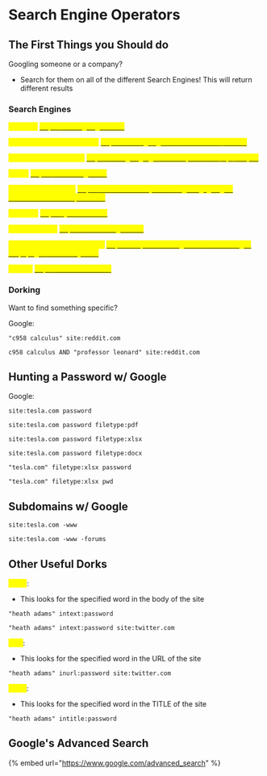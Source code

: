 # Search Engine Operators

## The First Things you Should do

Googling someone or a company?

* Search for them on all of the different Search Engines! This will return different results

### Search Engines

<mark style="color:yellow;">Google -</mark> [<mark style="color:yellow;">https://www.google.com/</mark>](https://www.google.com/)<mark style="color:yellow;"></mark>

<mark style="color:yellow;">Google Advanced Search -</mark> [<mark style="color:yellow;">https://www.google.com/advanced\_search</mark>](https://www.google.com/advanced\_search)<mark style="color:yellow;"></mark>

<mark style="color:yellow;">Google Search Guide -</mark> [<mark style="color:yellow;">http://www.googleguide.com/print/adv\_op\_ref.pdf</mark>](http://www.googleguide.com/print/adv\_op\_ref.pdf)<mark style="color:yellow;"></mark>

<mark style="color:yellow;">Bing -</mark> [<mark style="color:yellow;">https://www.bing.com/</mark>](https://www.bing.com/)<mark style="color:yellow;"></mark>

<mark style="color:yellow;">Bing Search Guide -</mark> [<mark style="color:yellow;">https://www.bruceclay.com/blog/bing-google-advanced-search-operators/</mark>](https://www.bruceclay.com/blog/bing-google-advanced-search-operators/)<mark style="color:yellow;"></mark>

<mark style="color:yellow;">Yandex -</mark> [<mark style="color:yellow;">https://yandex.com/</mark>](https://yandex.com/)<mark style="color:yellow;"></mark>

<mark style="color:yellow;">DuckDuckGo -</mark> [<mark style="color:yellow;">https://duckduckgo.com/</mark>](https://duckduckgo.com/)<mark style="color:yellow;"></mark>

<mark style="color:yellow;">DuckDuckGo Search Guide -</mark> [<mark style="color:yellow;">https://help.duckduckgo.com/duckduckgo-help-pages/results/syntax/</mark>](https://help.duckduckgo.com/duckduckgo-help-pages/results/syntax/)<mark style="color:yellow;"></mark>

<mark style="color:yellow;">Baidu -</mark> [<mark style="color:yellow;">http://www.baidu.com/</mark>](https://www.baidu.com/)<mark style="color:yellow;"></mark>

### Dorking

Want to find something specific?

Google:

```
"c958 calculus" site:reddit.com

c958 calculus AND "professor leonard" site:reddit.com
```

## Hunting a Password w/ Google

Google:

```
site:tesla.com password

site:tesla.com password filetype:pdf

site:tesla.com password filetype:xlsx

site:tesla.com password filetype:docx

"tesla.com" filetype:xlsx password

"tesla.com" filetype:xlsx pwd
```

## Subdomains w/ Google

```
site:tesla.com -www

site:tesla.com -www -forums
```

## Other Useful Dorks

<mark style="color:yellow;">intext</mark>:

* This looks for the specified word in the body of the site

```
"heath adams" intext:password

"heath adams" intext:password site:twitter.com
```

<mark style="color:yellow;">inurl</mark>:

* This looks for the specified word in the URL of the site

```
"heath adams" inurl:password site:twitter.com
```

<mark style="color:yellow;">intitle</mark>:

* This looks for the specified word in the TITLE of the site

```
"heath adams" intitle:password 
```

## Google's Advanced Search

{% embed url="https://www.google.com/advanced_search" %}

